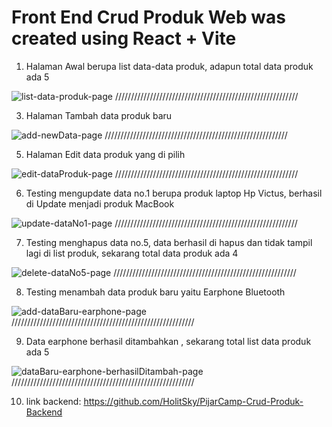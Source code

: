 # Front End Crud Produk Web was created using React + Vite

1. Halaman Awal berupa list data-data produk, adapun total data produk ada 5

![list-data-produk-page](https://github.com/HolitSky/Crud-Produk-Frontend/assets/90766619/f461cb6a-d8a3-4d75-8df7-06c3ff749820)
//////////////////////////////////////////////////////////

3. Halaman Tambah data produk baru

![add-newData-page](https://github.com/HolitSky/Crud-Produk-Frontend/assets/90766619/2e9c5e79-c283-4787-bac7-a51572ecf80d)
//////////////////////////////////////////////////////////

5. Halaman Edit data produk yang di pilih

![edit-dataProduk-page](https://github.com/HolitSky/Crud-Produk-Frontend/assets/90766619/4fb28179-23cf-400a-9254-518158d56c83)
//////////////////////////////////////////////////////////

6. Testing mengupdate data no.1 berupa produk laptop Hp Victus, berhasil di Update menjadi produk MacBook

![update-dataNo1-page](https://github.com/HolitSky/Crud-Produk-Frontend/assets/90766619/1d901a62-803c-4b6d-b28a-890b27cfd1d2)
//////////////////////////////////////////////////////////

7. Testing menghapus data no.5, data berhasil di hapus dan tidak tampil lagi di list produk, sekarang total data produk ada 4

![delete-dataNo5-page](https://github.com/HolitSky/Crud-Produk-Frontend/assets/90766619/78476017-f94f-4b08-aaa7-769114f06fc2)
//////////////////////////////////////////////////////////

8. Testing menambah data produk baru yaitu Earphone Bluetooth

![add-dataBaru-earphone-page](https://github.com/HolitSky/Crud-Produk-Frontend/assets/90766619/a6fe6e9f-f7f1-428c-b502-1728d27cebb4)
//////////////////////////////////////////////////////////

9. Data earphone berhasil ditambahkan , sekarang total list data produk ada 5

![dataBaru-earphone-berhasilDitambah-page](https://github.com/HolitSky/Crud-Produk-Frontend/assets/90766619/a19460c9-a889-4f49-a19e-9a564c343880)
//////////////////////////////////////////////////////////

10. link backend: https://github.com/HolitSky/PijarCamp-Crud-Produk-Backend
